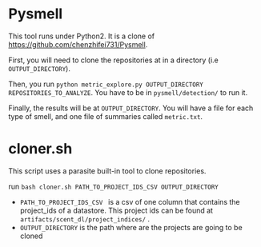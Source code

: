 # Pysmell
This tool runs under Python2. It is a clone of https://github.com/chenzhifei731/Pysmell.

First, you will need to clone the repositories at in a directory (i.e `OUTPUT_DIRECTORY`).

Then, you run `python metric_explore.py OUTPUT_DIRECTORY REPOSITORIES_TO_ANALYZE`. You have to be in  `pysmell/detection/` to run it.

Finally, the results will be at `OUTPUT_DIRECTORY`. You will have a file for each type of smell, and one file of summaries called `metric.txt`.


# cloner.sh
This script uses a parasite built-in tool to clone repositories.

run `bash cloner.sh PATH_TO_PROJECT_IDS_CSV OUTPUT_DIRECTORY`

- `PATH_TO_PROJECT_IDS_CSV ` is a csv of one column that contains the project_ids of a datastore. This project ids can be found at `artifacts/scent_dl/project_indices/` . 
- `OUTPUT_DIRECTORY` is the path where are the projects are going to be cloned
